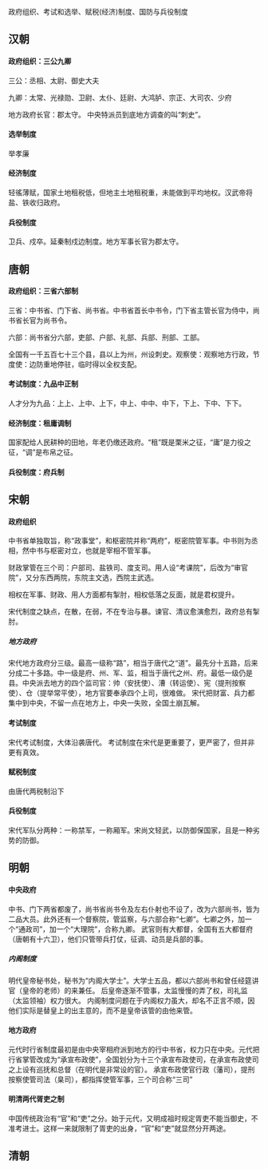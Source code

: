 政府组织、考试和选举、赋税(经济)制度、国防与兵役制度

## 汉朝

#### 政府组织：三公九卿

三公：丞相、太尉、御史大夫

九卿：太常、光禄勋、卫尉、太仆、廷尉、大鸿胪、宗正、大司农、少府

地方政府长官：郡太守。 中央特派员到底地方调查的叫“刺史”。

#### 选举制度

举孝廉

#### 经济制度

轻徭薄赋，国家土地租税低，但地主土地租税重，未能做到平均地权。汉武帝将盐、铁收归政府。

#### 兵役制度

卫兵、戍卒。延秦制戍边制度。地方军事长官为郡太守。

## 唐朝

#### 政府组织：三省六部制

三省：中书省、门下省、尚书省。中书省首长中书令，门下省主管长官为侍中，尚书省长官为尚书令。

六部：尚书省分六部，吏部、户部、礼部、兵部、刑部、工部。

全国有一千五百七十三个县，县以上为州，州设刺史。观察使：观察地方行政，节度使：边防重地停驻，临时得以全权支配。

#### 考试制度：九品中正制

人才分为九品：上上、上中、上下，中上、中中、中下，下上、下中、下下。

#### 经济制度：租庸调制

国家配给人民耕种的田地，年老仍缴还政府。“租”既是栗米之征，“庸”是力役之征，“调”是布帛之征。

#### 兵役制度：府兵制

## 宋朝

#### 政府组织

中书省单独取旨，称“政事堂”，和枢密院并称“两府”，枢密院管军事。中书则为丞相，然中书与枢密对立，也就是宰相不管军事。

财政掌管在三个司：户部司、盐铁司、度支司。用人设“考课院”，后改为“审官院”，又分东西两院，东院主文选，西院主武选。

相权在军事、财政、用人方面都有掣肘，相权低落之反面，就是君权提升。

宋代制度之缺点，在散，在弱，不在专治与暴。谏官、清议愈演愈烈，政府总有掣肘。

##### 地方政府

宋代地方政府分三级。最高一级称“路”，相当于唐代之“道”。最先分十五路，后来分成二十多路。中一级是府、州、军、监，相当于唐代之州、府。最低一级仍是县。中央派去地方的四个监司官：帅（安抚使）、漕（转运使）、宪（提刑按察使）、仓（提举常平使），地方官要奉承四个上司，很难做。 
宋代把财富、兵力都集中到中央，不留一点在地方上，中央一失败，全国土崩瓦解。

#### 考试制度
宋代考试制度，大体沿袭唐代。 考试制度在宋代是更重要了，更严密了，但并非更有真效。

#### 赋税制度
由唐代两税制沿下

#### 兵役制度
宋代军队分两种：一称禁军，一称厢军。宋尚文轻武，以防御保国家，且是一种劣势的防御。

## 明朝
#### 中央政府
中书、门下两省都废了，尚书省尚书令及左右仆射也不设了，改为六部尚书，皆为二品大员。此外还有一个督察院，管监察，与六部合称“七卿”。七卿之外，加一个“通政司”，加一个“大理院”，合称九卿。
武官则有大都督，全国有五大都督府（唐朝有十六卫），他们只管带兵打仗，征调、动员是兵部的事。

##### 内阁制度
明代皇帝秘书处，秘书为“内阁大学士”。大学士五品，都以六部尚书和曾任经筵讲官（皇帝的老师）的来兼任。
后皇帝逐渐不管事，太监慢慢的弄了权，司礼监（太监领袖）权力很大。
内阁制度问题在于内阁权力虽大，却名不正言不顺，因他们实际是替皇上的出主意的，而不是皇帝该管的由他来管。

#### 地方政府
元代时行省制度最初是由中央宰相府派到地方的行中书省，权力只在中央。元代把行省掌管改成为“承宣布政使”，全国划分为十三个承宣布政使司，在承宣布政使司之上设有巡抚和总督（在明代是非常设的官）。
承宣布政使官行政（藩司），提刑按察使管司法（臬司），都指挥使管军事，三个司合称“三司”
#### 明清两代胥吏之制
中国传统政治有“官”和“吏”之分。始于元代，又明成祖时规定胥吏不能当御史，不准考进士。这样一来就限制了胥吏的出身，“官”和“吏”就显然分开两途。
## 清朝
